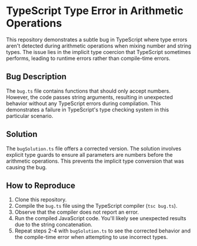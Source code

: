 # TypeScript Type Error in Arithmetic Operations

This repository demonstrates a subtle bug in TypeScript where type errors aren't detected during arithmetic operations when mixing number and string types.  The issue lies in the implicit type coercion that TypeScript sometimes performs, leading to runtime errors rather than compile-time errors.

## Bug Description

The `bug.ts` file contains functions that should only accept numbers. However, the code passes string arguments, resulting in unexpected behavior without any TypeScript errors during compilation. This demonstrates a failure in TypeScript's type checking system in this particular scenario.

## Solution

The `bugSolution.ts` file offers a corrected version. The solution involves explicit type guards to ensure all parameters are numbers before the arithmetic operations.  This prevents the implicit type conversion that was causing the bug. 

## How to Reproduce

1. Clone this repository.
2. Compile the `bug.ts` file using the TypeScript compiler (`tsc bug.ts`).
3. Observe that the compiler does not report an error.
4. Run the compiled JavaScript code.  You'll likely see unexpected results due to the string concatenation.
5. Repeat steps 2-4 with `bugSolution.ts` to see the corrected behavior and the compile-time error when attempting to use incorrect types.